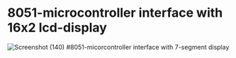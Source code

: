 # 8051-microcontroller interface with 16x2 lcd-display
![Screenshot (140)](https://user-images.githubusercontent.com/83589480/153743437-aad02e51-28d9-4959-845a-040c591a26bd.png)
#8051-micorcontroller interface with 7-segment display
